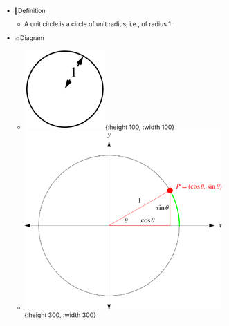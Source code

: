 - 📝Definition
    - A unit circle is a circle of unit radius, i.e., of radius 1.
    
- 📈Diagram
    - ![name](../assets/UnitCircle_1000.svg){:height 100, :width 100}
    - ![name](../assets/TrigonometryUnitCircle_700.svg){:height 300, :width 300}
    